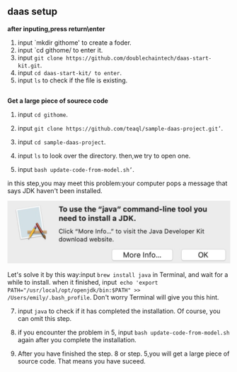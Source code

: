 ## daas setup

**after inputing,press return\enter**
1. input `mkdir githome' to create a foder. 
2. input `cd githome/ to enter it. 
3. input `git clone https://github.com/doublechaintech/daas-start-kit.git`. 
4. input `cd daas-start-kit/ to enter`. 
5. input `ls` to check if the file is existing. 
## 
**Get a large piece of sourece code**
1. input `cd githome`. 

2. input `git clone https://github.com/teaql/sample-daas-project.git’`. 

3. input `cd sample-daas-project`. 
4. input `ls` to look over the directory. then,we try to open one. 

5. input `bash update-code-from-model.sh’`.

in this step,you may meet this problem:your computer pops a message that says JDK haven't been installed.

![](/quick-start/images/setup-daas-problem1.png)

Let's solve it by this way:input `brew install java` in Terminal, and wait for a while to install. when it finished, input` echo 'export PATH="/usr/local/opt/openjdk/bin:$PATH" >>  /Users/emily/.bash_profile`. Don't worry Terminal will give you this hint. 

7. input `java` to check if it has completed the installation. Of course, you can omit this step. 

8. if you encounter the problem in 5, input `bash update-code-from-model.sh` again after you complete the installation. 

9. After you have finished the step. 8 or step. 5,you will get a large piece of source code. That means you have suceed. 


